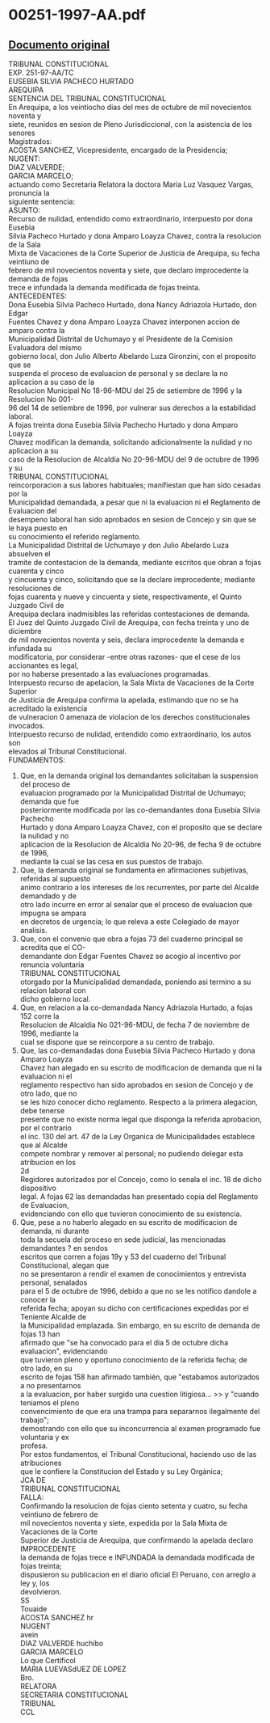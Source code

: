 
00251-1997-AA.pdf
=================
  
[Documento original](https://tc.gob.pe/jurisprudencia/1998/00251-1997-AA.pdf)  
---  
TRIBUNAL CONSTITUCIONAL  
EXP. 251-97-AA/TC  
EUSEBIA SILVIA PACHECO HURTADO  
AREQUIPA  
SENTENCIA DEL TRIBUNAL CONSTITUCIONAL  
En Arequipa, a los veintiocho dias del mes de octubre de mil novecientos noventa y  
siete, reunidos en sesion de Pleno Jurisdiccional, con la asistencia de los senores  
Magistrados:  
ACOSTA SANCHEZ, Vicepresidente, encargado de la Presidencia;  
NUGENT:  
DIAZ VALVERDE;  
GARCIA MARCELO;  
actuando como Secretaria Relatora la doctora Maria Luz Vasquez Vargas, pronuncia la  
siguiente sentencia:  
ASUNTO:  
Recurso de nulidad, entendido como extraordinario, interpuesto por dona Eusebia  
Silvia Pacheco Hurtado y dona Amparo Loayza Chavez, contra la resolucion de la Sala  
Mixta de Vacaciones de la Corte Superior de Justicia de Arequipa, su fecha veintiuno de  
febrero de mil novecientos noventa y siete, que declaro improcedente la demanda de fojas  
trece e infundada la demanda modificada de fojas treinta.  
ANTECEDENTES:  
Dona Eusebia Silvia Pacheco Hurtado, dona Nancy Adriazola Hurtado, don Edgar  
Fuentes Chavez y dona Amparo Loayza Chavez interponen accion de amparo contra la  
Municipalidad Distrital de Uchumayo y el Presidente de la Comision Evaluadora del mismo  
gobierno local, don Julio Alberto Abelardo Luza Gironzini, con el proposito que se  
suspenda el proceso de evaluacion de personal y se declare la no aplicacion a su caso de la  
Resolucion Municipal No 18-96-MDU del 25 de setiembre de 1996 y la Resolucion No 001-  
96 del 14 de setiembre de 1996, por vulnerar sus derechos a la estabilidad laboral.  
A fojas treinta dona Eusebia Silvia Pachecho Hurtado y dona Amparo Loayza  
Chavez modifican la demanda, solicitando adicionalmente la nulidad y no aplicacion a su  
caso de la Resolucion de Alcaldia No 20-96-MDU del 9 de octubre de 1996 y su  
TRIBUNAL CONSTITUCIONAL  
reincorporacion a sus labores habituales; manifiestan que han sido cesadas por la  
Municipalidad demandada, a pesar que ni la evaluacion ni el Reglamento de Evaluacion del  
desempeno laboral han sido aprobados en sesion de Concejo y sin que se le haya puesto en  
su conocimiento el referido reglamento.  
La Municipalidad Distrital de Uchumayo y don Julio Abelardo Luza absuelven el  
tramite de contestacion de la demanda, mediante escritos que obran a fojas cuarenta y cinco  
y cincuenta y cinco, solicitando que se la declare improcedente; mediante resoluciones de  
fojas cuarenta y nueve y cincuenta y siete, respectivamente, el Quinto Juzgado Civil de  
Arequipa declara inadmisibles las referidas contestaciones de demanda.  
El Juez del Quinto Juzgado Civil de Arequipa, con fecha treinta y uno de diciembre  
de mil novecientos noventa y seis, declara improcedente la demanda e infundada su  
modificatoria, por considerar -entre otras razones- que el cese de los accionantes es legal,  
por no haberse presentado a las evaluaciones programadas.  
Interpuesto recurso de apelacion, la Sala Mixta de Vacaciones de la Corte Superior  
de Justicia de Arequipa confirma la apelada, estimando que no se ha acreditado la existencia  
de vulneracion 0 amenaza de violacion de los derechos constitucionales invocados.  
Interpuesto recurso de nulidad, entendido como extraordinario, los autos son  
elevados al Tribunal Constitucional.  
FUNDAMENTOS:  
1. Que, en la demanda original los demandantes solicitaban la suspension del proceso de  
evaluacion programado por la Municipalidad Distrital de Uchumayo; demanda que fue  
posteriormente modificada por las co-demandantes dona Eusebia Silvia Pachecho  
Hurtado y dona Amparo Loayza Chavez, con el proposito que se declare la nulidad y no  
aplicacion de la Resolucion de Alcaldia No 20-96, de fecha 9 de octubre de 1996,  
mediante la cual se las cesa en sus puestos de trabajo.  
2. Que, la demanda original se fundamenta en afirmaciones subjetivas, referidas al supuesto  
animo contrario a los intereses de los recurrentes, por parte del Alcalde demandado y de  
otro lado incurre en error al senalar que el proceso de evaluacion que impugna se ampara  
en decretos de urgencia; lo que releva a este Colegiado de mayor analisis.  
3. Que, con el convenio que obra a fojas 73 del cuaderno principal se acredita que el CO-  
demandante don Edgar Fuentes Chavez se acogio al incentivo por renuncia voluntaria  
TRIBUNAL CONSTITUCIONAL  
otorgado por la Municipalidad demandada, poniendo asi termino a su relacion laboral con  
dicho gobierno local.  
4. Que, en relacion a la co-demandada Nancy Adriazola Hurtado, a fojas 152 corre la  
Resolucion de Alcaldia No 021-96-MDU, de fecha 7 de noviembre de 1996, mediante la  
cual se dispone que se reincorpore a su centro de trabajo.  
5. Que, las co-demandadas dona Eusebia Silvia Pacheco Hurtado y dona Amparo Loayza  
Chavez han alegado en su escrito de modificacion de demanda que ni la evaluacion ni el  
reglamento respectivo han sido aprobados en sesion de Concejo y de otro lado, que no  
se les hizo conocer dicho reglamento. Respecto a la primera alegacion, debe tenerse  
presente que no existe norma legal que disponga la referida aprobacion, por el contrario  
el inc. 130 del art. 47 de la Ley Organica de Municipalidades establece que al Alcalde  
compete nombrar y remover al personal; no pudiendo delegar esta atribucion en los  
2d  
Regidores autorizados por el Concejo, como lo senala el inc. 18 de dicho dispositivo  
legal. A fojas 62 las demandadas han presentado copia del Reglamento de Evaluacion,  
evidenciando con ello que tuvieron conocimiento de su existencia.  
6. Que, pese a no haberlo alegado en su escrito de modificacion de demanda, ni durante  
toda la secuela del proceso en sede judicial, las mencionadas demandantes ? en sendos  
escritos que corren a fojas 19y y 53 del cuaderno del Tribunal Constitucional, alegan que  
no se presentaron a rendir el examen de conocimientos y entrevista personal, senalados  
para el 5 de octubre de 1996, debido a que no se les notifico dandole a conocer la  
referida fecha; apoyan su dicho con certificaciones expedidas por el Teniente Alcalde de  
la Municipalidad emplazada. Sin embargo, en su escrito de demanda de fojas 13 han  
afirmado que "se ha convocado para el dia 5 de octubre dicha evaluacion", evidenciando  
que tuvieron pleno y oportuno conocimiento de la referida fecha; de otro lado, en su  
escrito de fojas 158 han afirmado también, que "estabamos autorizados a no presentarnos  
a la evaluacion, por haber surgido una cuestion litigiosa... >> y "cuando teniamos el pleno  
convencimiento de que era una trampa para separarnos ilegalmente del trabajo";  
demostrando con ello que su inconcurrencia al examen programado fue voluntaria y ex  
profesa.  
Por estos fundamentos, el Tribunal Constitucional, haciendo uso de las atribuciones  
que le confiere la Constitucion del Estado y su Ley Orgànica;  
JCA DE  
TRIBUNAL CONSTITUCIONAL  
FALLA:  
Confirmando la resolucion de fojas ciento setenta y cuatro, su fecha veintiuno de febrero de  
mil novecientos noventa y siete, expedida por la Sala Mixta de Vacaciones de la Corte  
Superior de Justicia de Arequipa, que confirmando la apelada declaro IMPROCEDENTE  
la demanda de fojas trece e INFUNDADA la demandada modificada de fojas treinta;  
dispusieron su publicacion en el diario oficial El Peruano, con arreglo a ley y, los  
devolvieron.  
SS  
Touaide  
ACOSTA SANCHEZ hr  
NUGENT  
avein  
DIAZ VALVERDE huchibo  
GARCIA MARCELO  
Lo que Certificol  
MARIA LUEVASdUEZ DE LOPEZ  
Bro.  
RELATORA  
SECRETARIA CONSTITUCIONAL  
TRIBUNAL  
CCL